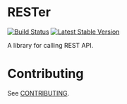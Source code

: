 # RESTer

[![Build Status](https://travis-ci.org/104corp/php-rester.svg?branch=master)](https://travis-ci.org/104corp/php-rester)
[![Latest Stable Version](https://poser.pugx.org/104corp/rester/v/stable)](https://packagist.org/packages/104corp/rester)

A library for calling REST API.

# Contributing

See [CONTRIBUTING](CONTRIBUTING.md).
